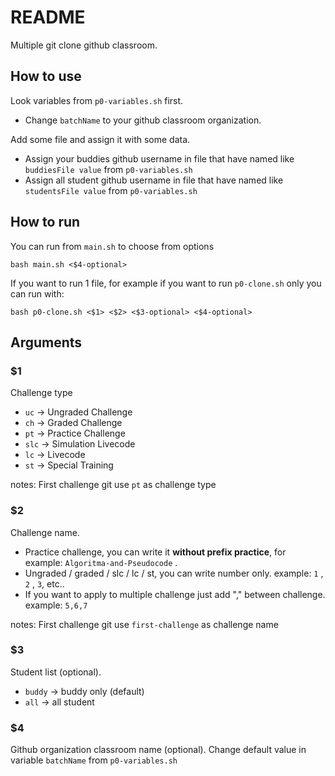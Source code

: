 # README
Multiple git clone github classroom.

## How to use
Look variables from ```p0-variables.sh``` first.
- Change ```batchName``` to your github classroom organization.

Add some file and assign it with some data.
- Assign your buddies github username in file that have named like ```buddiesFile value```  from ```p0-variables.sh```
- Assign all student github username in file that have named like ```studentsFile value``` from ```p0-variables.sh```

## How to run
You can run from ```main.sh``` to choose from options
```
bash main.sh <$4-optional>
```

If you want to run 1 file, for example if you want to run ```p0-clone.sh``` only you can run with:
```
bash p0-clone.sh <$1> <$2> <$3-optional> <$4-optional>
```

## Arguments
### $1
Challenge type
- ```uc``` -> Ungraded Challenge
- ```ch``` -> Graded Challenge
- ```pt``` -> Practice Challenge
- ```slc``` -> Simulation Livecode
- ```lc``` -> Livecode
- ```st``` -> Special Training

notes: First challenge git use ```pt``` as challenge type

### $2
Challenge name.
- Practice challenge, you can write it <strong>without prefix practice</strong>, for example: ```Algoritma-and-Pseudocode``` .
- Ungraded / graded / slc / lc / st, you can write number only. example: ```1``` , ```2``` , ```3```, etc..
- If you want to apply to multiple challenge just add "," between challenge.
example: ```5,6,7```

notes: First challenge git use ```first-challenge``` as challenge name

### $3
Student list (optional).
- ```buddy``` -> buddy only (default)
- ```all``` -> all student

### $4
Github organization classroom name (optional). Change default value in variable ```batchName``` from ```p0-variables.sh```
